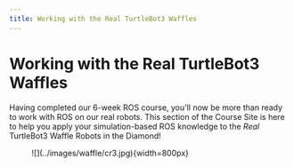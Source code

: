 ```yaml
---
title: Working with the Real TurtleBot3 Waffles
---
```


# Working with the Real TurtleBot3 Waffles

Having completed our 6-week ROS course, you'll now be more than ready to work with ROS on our real robots. This section of the Course Site is here to help you apply your simulation-based ROS knowledge to the *Real* TurtleBot3 Waffle Robots in the Diamond!

<figure markdown>
  ![](../images/waffle/cr3.jpg){width=800px}
</figure>
